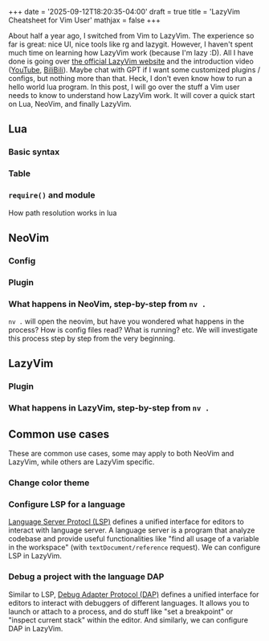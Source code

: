 +++
date = '2025-09-12T18:20:35-04:00'
draft = true
title = 'LazyVim Cheatsheet for Vim User'
mathjax = false
+++

About half a year ago, I switched from Vim to LazyVim. The experience so far is great: nice UI, nice tools like rg and lazygit. However, I haven't spent much time on learning how LazyVim work (because I'm lazy :D). All I have done is going over [the official LazyVim website](https://www.lazyvim.org/) and the introduction video ([YouTube](https://www.youtube.com/watch?v=N93cTbtLCIM), [BiliBili](https://www.bilibili.com/video/BV1DEy3YvEbb)). Maybe chat with GPT if I want some customized plugins / configs, but nothing more than that. Heck, I don't even know how to run a hello world lua program. In this post, I will go over the stuff a Vim user needs to know to understand how LazyVim work. It will cover a quick start on Lua, NeoVim, and finally LazyVim.

## Lua

### Basic syntax

### Table

### `require()` and module

How path resolution works in lua

## NeoVim

### Config

### Plugin

### What happens in NeoVim, step-by-step from `nv .`

`nv .` will open the neovim, but have you wondered what happens in the process? How is config files read? What is running? etc. We will investigate this process step by step from the very beginning.

## LazyVim

### Plugin

### What happens in LazyVim, step-by-step from `nv .`

## Common use cases

These are common use cases, some may apply to both NeoVim and LazyVim, while others are LazyVim specific.

### Change color theme

### Configure LSP for a language

[Language Server Protocl (LSP)](https://microsoft.github.io/language-server-protocol/) defines a unified interface for editors to interact with language server. A language server is a program that analyze codebase and provide useful functionalities like "find all usage of a variable in the workspace" (with `textDocument/reference` request). We can configure LSP in LazyVim.

### Debug a project with the language DAP

Similar to LSP, [Debug Adapter Protocol (DAP)](https://microsoft.github.io/debug-adapter-protocol//) defines a unified interface for editors to interact with debuggers of different languages. It allows you to launch or attach to a process, and do stuff like "set a breakpoint" or "inspect current stack" within the editor. And similarly, we can configure DAP in LazyVim.

